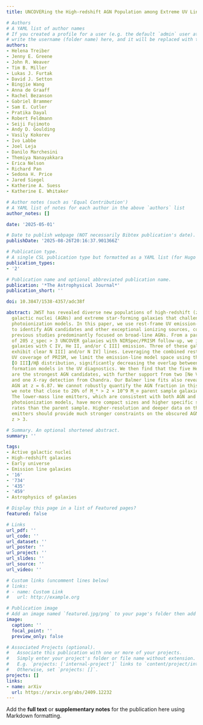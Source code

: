 ```yaml
---
title: UNCOVERing the High-redshift AGN Population among Extreme UV Line Emitters

# Authors
# A YAML list of author names
# If you created a profile for a user (e.g. the default `admin` user at `content/authors/admin/`), 
# write the username (folder name) here, and it will be replaced with their full name and linked to their profile.
authors:
- Helena Treiber
- Jenny E. Greene
- John R. Weaver
- Tim B. Miller
- Lukas J. Furtak
- David J. Setton
- Bingjie Wang
- Anna de Graaff
- Rachel Bezanson
- Gabriel Brammer
- Sam E. Cutler
- Pratika Dayal
- Robert Feldmann
- Seiji Fujimoto
- Andy D. Goulding
- Vasily Kokorev
- Ivo Labbe
- Joel Leja
- Danilo Marchesini
- Themiya Nanayakkara
- Erica Nelson
- Richard Pan
- Sedona H. Price
- Jared Siegel
- Katherine A. Suess
- Katherine E. Whitaker

# Author notes (such as 'Equal Contribution')
# A YAML list of notes for each author in the above `authors` list
author_notes: []

date: '2025-05-01'

# Date to publish webpage (NOT necessarily Bibtex publication's date).
publishDate: '2025-08-26T20:16:37.901366Z'

# Publication type.
# A single CSL publication type but formatted as a YAML list (for Hugo requirements).
publication_types:
- '2'

# Publication name and optional abbreviated publication name.
publication: '*The Astrophysical Journal*'
publication_short: ''

doi: 10.3847/1538-4357/adc38f

abstract: JWST has revealed diverse new populations of high-redshift (z ∼ 4–11) active
  galactic nuclei (AGNs) and extreme star-forming galaxies that challenge current
  photoionization models. In this paper, we use rest-frame UV emission-line diagnostics
  to identify AGN candidates and other exceptional ionizing sources, complementing
  previous studies predominantly focused on broad-line AGNs. From a parent sample
  of 205 z_spec > 3 UNCOVER galaxies with NIRSpec/PRISM follow-up, we identify 12
  galaxies with C IV, He II, and/or C III] emission. Three of these galaxies also
  exhibit clear N III] and/or N IV] lines. Leveraging the combined rest-optical and
  UV coverage of PRISM, we limit the emission-line model space using the sample's
  [O III]/Hβ distribution, significantly decreasing the overlap between AGN and star
  formation models in the UV diagnostics. We then find that the five He II emitters
  are the strongest AGN candidates, with further support from two [Ne V] detections
  and one X-ray detection from Chandra. Our Balmer line fits also reveal one new broad-line
  AGN at z = 6.87. We cannot robustly quantify the AGN fraction in this sample, but
  we note that close to 20% of M_* > 2 × 10^9 M_⊙ parent sample galaxies are AGN candidates.
  The lower-mass line emitters, which are consistent with both AGN and star-forming
  photoionization models, have more compact sizes and higher specific star formation
  rates than the parent sample. Higher-resolution and deeper data on these UV line
  emitters should provide much stronger constraints on the obscured AGN fraction at
  z > 3.

# Summary. An optional shortened abstract.
summary: ''

tags:
- Active galactic nuclei
- High-redshift galaxies
- Early universe
- Emission line galaxies
- '16'
- '734'
- '435'
- '459'
- Astrophysics of galaxies

# Display this page in a list of Featured pages?
featured: false

# Links
url_pdf: ''
url_code: ''
url_dataset: ''
url_poster: ''
url_project: ''
url_slides: ''
url_source: ''
url_video: ''

# Custom links (uncomment lines below)
# links:
# - name: Custom Link
#   url: http://example.org

# Publication image
# Add an image named `featured.jpg/png` to your page's folder then add a caption below.
image:
  caption: ''
  focal_point: ''
  preview_only: false

# Associated Projects (optional).
#   Associate this publication with one or more of your projects.
#   Simply enter your project's folder or file name without extension.
#   E.g. `projects: ['internal-project']` links to `content/project/internal-project/index.md`.
#   Otherwise, set `projects: []`.
projects: []
links:
- name: arXiv
  url: https://arxiv.org/abs/2409.12232
---
```


Add the **full text** or **supplementary notes** for the publication here using Markdown formatting.
